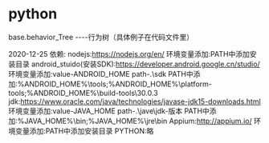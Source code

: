 # python

base.behavior_Tree ----行为树（具体例子在代码文件里）

2020-12-25
依赖:
    nodejs:https://nodejs.org/en/
        环境变量添加:PATH中添加安装目录
    android_stuido(安装SDK):https://developer.android.google.cn/studio/
        环境变量添加:value-ANDROID_HOME
                        path-.\sdk
                        PATH中添加:%ANDROID_HOME%\tools;%ANDROID_HOME%\platform-tools;%ANDROID_HOME%\build-tools\30.0.3
    jdk:https://www.oracle.com/java/technologies/javase-jdk15-downloads.html
        环境变量添加:value-JAVA_HOME
                        path-.\jave\jdk-版本
                        PATH中添加:%JAVA_HOME%\bin;%JAVA_HOME%\jre\bin
    Appium:http://appium.io/
        环境变量添加:PATH中添加安装目录
    PYTHON:略
       
                        
    
